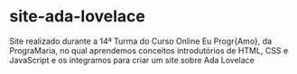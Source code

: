 # site-ada-lovelace
Site realizado durante a 14ª Turma do Curso Online Eu Progr{Amo}, da PrograMaria, no qual aprendemos conceitos introdutórios de HTML, CSS e JavaScript e os integramos para criar um site sobre Ada Lovelace
